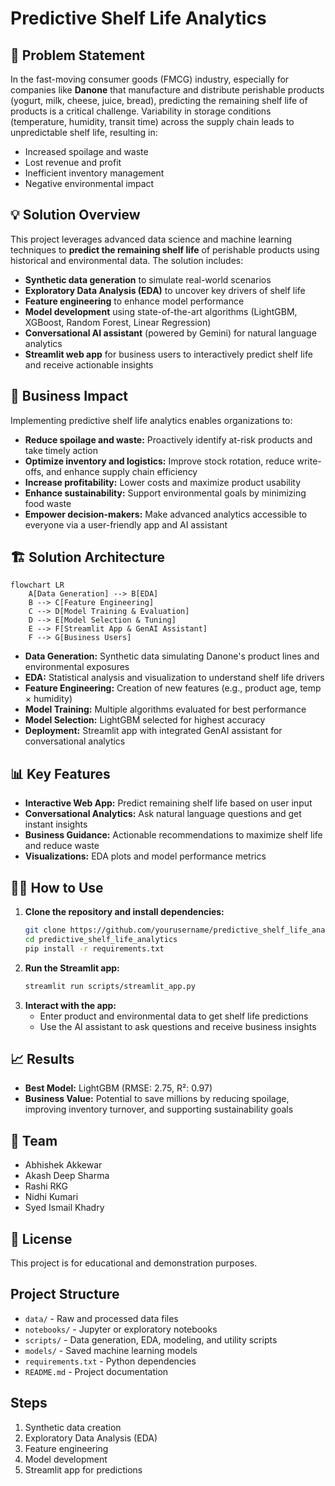 # Predictive Shelf Life Analytics

## 🚩 Problem Statement

In the fast-moving consumer goods (FMCG) industry, especially for companies like **Danone** that manufacture and distribute perishable products (yogurt, milk, cheese, juice, bread), predicting the remaining shelf life of products is a critical challenge. Variability in storage conditions (temperature, humidity, transit time) across the supply chain leads to unpredictable shelf life, resulting in:
- Increased spoilage and waste
- Lost revenue and profit
- Inefficient inventory management
- Negative environmental impact

## 💡 Solution Overview

This project leverages advanced data science and machine learning techniques to **predict the remaining shelf life** of perishable products using historical and environmental data. The solution includes:
- **Synthetic data generation** to simulate real-world scenarios
- **Exploratory Data Analysis (EDA)** to uncover key drivers of shelf life
- **Feature engineering** to enhance model performance
- **Model development** using state-of-the-art algorithms (LightGBM, XGBoost, Random Forest, Linear Regression)
- **Conversational AI assistant** (powered by Gemini) for natural language analytics
- **Streamlit web app** for business users to interactively predict shelf life and receive actionable insights

## 🌟 Business Impact

Implementing predictive shelf life analytics enables organizations to:
- **Reduce spoilage and waste:** Proactively identify at-risk products and take timely action
- **Optimize inventory and logistics:** Improve stock rotation, reduce write-offs, and enhance supply chain efficiency
- **Increase profitability:** Lower costs and maximize product usability
- **Enhance sustainability:** Support environmental goals by minimizing food waste
- **Empower decision-makers:** Make advanced analytics accessible to everyone via a user-friendly app and AI assistant

## 🏗️ Solution Architecture

```mermaid
flowchart LR
    A[Data Generation] --> B[EDA]
    B --> C[Feature Engineering]
    C --> D[Model Training & Evaluation]
    D --> E[Model Selection & Tuning]
    E --> F[Streamlit App & GenAI Assistant]
    F --> G[Business Users]
```

- **Data Generation:** Synthetic data simulating Danone's product lines and environmental exposures
- **EDA:** Statistical analysis and visualization to understand shelf life drivers
- **Feature Engineering:** Creation of new features (e.g., product age, temp × humidity)
- **Model Training:** Multiple algorithms evaluated for best performance
- **Model Selection:** LightGBM selected for highest accuracy
- **Deployment:** Streamlit app with integrated GenAI assistant for conversational analytics

## 📊 Key Features

- **Interactive Web App:** Predict remaining shelf life based on user input
- **Conversational Analytics:** Ask natural language questions and get instant insights
- **Business Guidance:** Actionable recommendations to maximize shelf life and reduce waste
- **Visualizations:** EDA plots and model performance metrics

## 🧑‍💻 How to Use

1. **Clone the repository and install dependencies:**
   ```sh
   git clone https://github.com/yourusername/predictive_shelf_life_analytics.git
   cd predictive_shelf_life_analytics
   pip install -r requirements.txt
   ```
2. **Run the Streamlit app:**
   ```sh
   streamlit run scripts/streamlit_app.py
   ```
3. **Interact with the app:**  
   - Enter product and environmental data to get shelf life predictions
   - Use the AI assistant to ask questions and receive business insights

## 📈 Results

- **Best Model:** LightGBM (RMSE: 2.75, R²: 0.97)
- **Business Value:** Potential to save millions by reducing spoilage, improving inventory turnover, and supporting sustainability goals

## 🤝 Team

- Abhishek Akkewar
- Akash Deep Sharma
- Rashi RKG
- Nidhi Kumari
- Syed Ismail Khadry

## 📄 License

This project is for educational and demonstration purposes.

## Project Structure
- `data/` - Raw and processed data files
- `notebooks/` - Jupyter or exploratory notebooks
- `scripts/` - Data generation, EDA, modeling, and utility scripts
- `models/` - Saved machine learning models
- `requirements.txt` - Python dependencies
- `README.md` - Project documentation

## Steps
1. Synthetic data creation
2. Exploratory Data Analysis (EDA)
3. Feature engineering
4. Model development
5. Streamlit app for predictions
